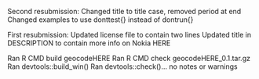 Second resubmission:
Changed title to title case, removed period at end
Changed examples to use donttest{} instead of dontrun{}

First resubmission:
Updated license file to contain two lines
Updated title in DESCRIPTION to contain more info on Nokia HERE

Ran R CMD build geocodeHERE
Ran R CMD check geocodeHERE_0.1.tar.gz
Ran devtools::build_win()
Ran devtools::check()... no notes or warnings
